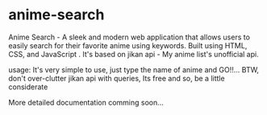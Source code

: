 # anime-search

 Anime Search - A sleek and modern web application that allows users to easily search for their favorite anime using keywords. Built using HTML, CSS, and JavaScript . It's based on jikan api - My anime list's unofficial api.

usage:
It's very simple to use, just type the name of anime and GO!!...
BTW, don't over-clutter jikan api with queries, Its free and so, be a little considerate

More detailed documentation comming soon...
